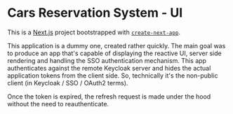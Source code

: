 # Cars Reservation System - UI

This is a [Next.js](https://nextjs.org/) project bootstrapped with [`create-next-app`](https://github.com/vercel/next.js/tree/canary/packages/create-next-app).

This application is a dummy one, created rather quickly. The main goal was to produce an app that's capable of displaying the reactive UI, server side rendering and handling the SSO authentication mechanism. This app authenticates against the remote Keycloak server and hides the actual application tokens from the client side. So, technically it's the non-public client (in Keycloak / SSO / OAuth2 terms).

Once the token is expired, the refresh request is made under the hood without the need to reauthenticate.